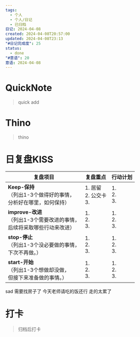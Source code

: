 ```yaml
---
tags:
  - 个人
  - 个人/日记
  - 已归档
日记: 2024-04-08
created: 2024-04-08T20:57:00
updated: 2024-04-08T23:13
"#日记完成度": 25
status:
  - done
"#意语": 20
意语: 2024-04-08
---
```

# QuickNote
> quick add

# Thino
> thino

# 日复盘KISS
| **复盘项目**                                             | **复盘重点**               | **行动计划**          |
| ---------------------------------------------------- | ---------------------- | ----------------- |
| **Keep-保持**<br>（列出1-3个做得好的事情，<br>   分析好在哪里，如何保持）     | 1.  居留<br>2. 公交卡<br>3. | 1.  <br>2. <br>3. |
| **improve-改进**<br>（列出1-3个需要改进的事情，<br>  后续将采取哪些行动来改进） | 1.  <br>2. <br>3.      | 1.  <br>2. <br>3. |
| **stop-停止**<br>（列出1-3个没必要做的事情，<br>下次不再做。）            | 1.  <br>2. <br>3.      | 1.  <br>2. <br>3. |
| **start-开始**<br>（列出1-3个想做却没做，<br>但接下来准备做的事情。）        | 1.  <br>2. <br>3.      | 1.  <br>2. <br>3. |

sad 需要找房子了
今天老师请吃的饭还行
走的太累了


# 打卡
> 归档后打卡


